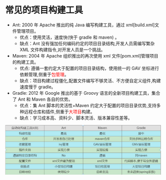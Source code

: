 # 常见的项目构建工具

* Ant: 2000 年 Apache 推出的纯 Java 编写构建工具，通过 xml[build.xml]文件管理项目。
  * 优点：使用灵活，速度快(快于 gradle 和 maven) 。
  * 缺点：Ant 没有强加任何编码约定的项目目录结构,开发人员需编写繁杂 XML 文件构建指令,对开发人员是一个挑战。 
* Maven: 2004 年 Apache 组织推出的再次使用 xml 文件[pom.xml]管理项目的构建工具。
  *  优点: 遵循一套约定大于配置的项目目录结构，使用统一的 GAV 坐标进行依赖管理,侧重于<font color="red">包管理</font>。
  *  缺点：项目构建过程僵化,配置文件编写不够灵活、不方便自定义组件,构建速度慢于 gradle。 
* Gradle: 2012 年 Google 推出的基于 Groovy 语言的全新项目构建工具，集合了 Ant 和 Maven 各自的优势。
  * 优点：集 Ant 脚本的灵活性+Maven 约定大于配置的项目目录优势,支持多种远程仓库和插件,侧重于<font color="red">大项目</font>构建。
  * 缺点：学习成本高、资料少、脚本灵活、版本兼容性差等。

![](./assets/wx_20220827165312.png)
